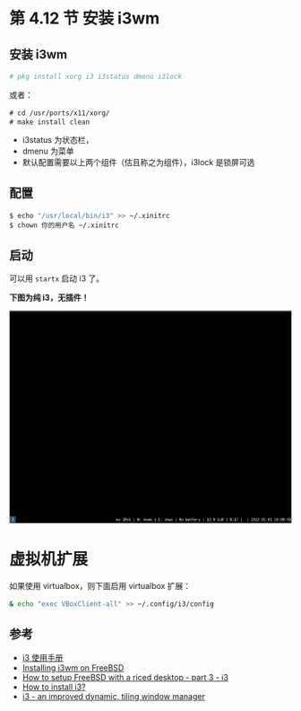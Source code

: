 # 第 4.12 节 安装 i3wm

## 安装 i3wm


```sh
# pkg install xorg i3 i3status dmenu i3lock
```

或者：

```
# cd /usr/ports/x11/xorg/
# make install clean
```

- i3status 为状态栏，
- dmenu 为菜单
- 默认配置需要以上两个组件（估且称之为组件），i3lock 是锁屏可选


## 配置

```sh
$ echo "/usr/local/bin/i3" >> ~/.xinitrc
$ chown 你的用户名 ~/.xinitrc
```

## 启动

可以用 `startx` 启动 i3 了。

**下图为纯 i3，无插件！**

![i3 on freebsd](../.gitbook/assets/i3wm_preview.png)


# 虚拟机扩展

如果使用 virtualbox，则下面启用 virtualbox 扩展：

```sh
& echo "exec VBoxClient-all" >> ~/.config/i3/config
```

## 参考

- [i3 使用手册](https://www.freebsd.org/cgi/man.cgi?query=i3&apropos=0&sektion=1&manpath=freebsd-ports&format=html)
- [Installing i3wm on FreeBSD](http://bottlenix.wikidot.com/installing-i3wm)
- [How to setup FreeBSD with a riced desktop - part 3 - i3](https://unixsheikh.com/tutorials/how-to-setup-freebsd-with-a-riced-desktop-part-3-i3.html#xterm)
- [How to install i3?](https://forums.freebsd.org/threads/how-to-install-i3.62305/)
- [i3 - an improved	dynamic, tiling	window manager](https://www.freebsd.org/cgi/man.cgi?query=i3&apropos=0&sektion=1&manpath=freebsd-ports&format=html)

